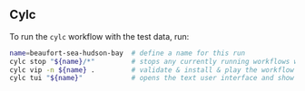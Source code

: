 ## Cylc
To run the `cylc` workflow with the test data, run:
```bash
name=beaufort-sea-hudson-bay  # define a name for this run
cylc stop "${name}/*"         # stops any currently running workflows with the name
cylc vip -n ${name} .         # validate & install & play the workflow
cylc tui "${name}"            # opens the text user interface and show just runs of this workflow
```

